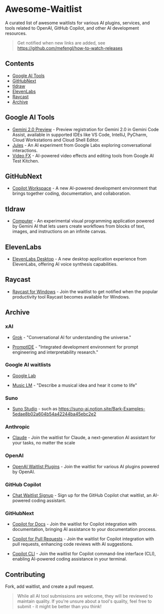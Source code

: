 # Awesome-Waitlist

A curated list of awesome waitlists for various AI plugins, services, and tools related to OpenAI, GitHub Copilot, and other AI development resources.

> Get notified when new links are added, see https://github.com/mefengl/how-to-watch-releases

## Contents

- [Google AI Tools](#google-ai-tools)
- [GitHubNext](#githubnext)
- [tldraw](#tldraw)
- [ElevenLabs](#elevenlabs)
- [Raycast](#raycast)
- [Archive](#archive)

## Google AI Tools

- [Gemini 2.0 Preview](https://docs.google.com/forms/d/e/1FAIpQLSc1yAQ8aJeUUHjlLjuEVmanVvoS_YFUmHtwsetl6GXVg-U0Jw/viewform) - Preview registration for Gemini 2.0 in Gemini Code Assist, available in supported IDEs like VS Code, IntelliJ, PyCharm, Cloud Workstations and Cloud Shell Editor.
- [Jules](https://labs.google.com/jules/home) - An AI experiment from Google Labs exploring conversational interactions.
- [Video FX](https://aitestkitchen.withgoogle.com/tools/video-fx) - AI-powered video effects and editing tools from Google AI Test Kitchen.

## GitHubNext

- [Copilot Workspace](https://githubnext.com/projects/copilot-workspace/) - A new AI-powered development environment that brings together coding, documentation, and collaboration.

## tldraw

- [Computer](https://computer.tldraw.com/) - An experimental visual programming application powered by Gemini AI that lets users create workflows from blocks of text, images, and instructions on an infinite canvas.

## ElevenLabs

- [ElevenLabs Desktop](https://x.com/ammaar/status/1882103656298004901) - A new desktop application experience from ElevenLabs, offering AI voice synthesis capabilities.

## Raycast

- [Raycast for Windows](https://www.raycast.com/windows) - Join the waitlist to get notified when the popular productivity tool Raycast becomes available for Windows.

## Archive

### xAI

- [Grok](https://grok.x.ai/) - "Conversational AI for understanding the universe."

- [PromptIDE](https://ide.x.ai/) - "Integrated development environment for prompt engineering and interpretability research."

### Google AI waitlists

- [Google Lab](https://labs.google/)

- [Music LM](https://aitestkitchen.withgoogle.com/experiments/music-lm) - "Describe a musical idea and hear it come to life"

### Suno

- [Suno Studio](https://3os84zs17th.typeform.com/suno-studio) - such as https://suno-ai.notion.site/Bark-Examples-5edae8b02a604b54a42244ba45ebc2e2

### Anthropic

- [Claude](https://www.anthropic.com/earlyaccess) - Join the waitlist for Claude, a next-generation AI assistant for your tasks, no matter the scale

### OpenAI

- [OpenAI Waitlist Plugins](https://openai.com/waitlist/plugins) - Join the waitlist for various AI plugins powered by OpenAI.

### GitHub Copilot

- [Chat Waitlist Signup](https://github.com/github-copilot/chat_waitlist_signup/join) - Sign up for the GitHub Copilot chat waitlist, an AI-powered coding assistant.

### GitHubNext

- [Copilot for Docs](https://githubnext.com/projects/copilot-for-docs) - Join the waitlist for Copilot integration with documentation, bringing AI assistance to your documentation process.

- [Copilot for Pull Requests](https://githubnext.com/projects/copilot-for-pull-requests) - Join the waitlist for Copilot integration with pull requests, enhancing code reviews with AI suggestions.

- [Copilot CLI](https://githubnext.com/projects/copilot-cli) - Join the waitlist for Copilot command-line interface (CLI), enabling AI-powered coding assistance in your terminal.

## Contributing

Fork, add waitlist, and create a pull request.

> While all AI tool submissions are welcome, they will be reviewed to maintain quality. If you're unsure about a tool's quality, feel free to submit - it might be better than you think!
